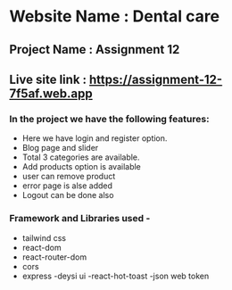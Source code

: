 # Website Name : Dental care

## Project Name : Assignment 12

## Live site link : https://assignment-12-7f5af.web.app

### In the project we have the following features:
- Here we have login and register option.
- Blog page and slider
- Total 3 categories are available.
- Add products option is available
- user can remove product
- error page is alse added
- Logout can be done also


### Framework and Libraries used -
- tailwind css
- react-dom
- react-router-dom
- cors
- express
-deysi ui
-react-hot-toast
-json web token
